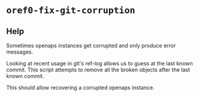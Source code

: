 # `oref0-fix-git-corruption`

## Help
Sometimes openaps instances get corrupted and only produce error
messages.

Looking at recent usage in git's ref-log allows us to guess at the last known
commit.  This script attempts to remove all the broken objects after the last
known commit.

This should allow recovering a corrupted openaps instance.
